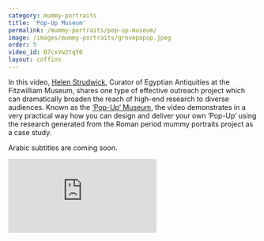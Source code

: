 ```yaml
---
category: mummy-portraits
title: 'Pop-Up Museum'
permalink: /mummy-portraits/pop-up-museum/
image: /images/mummy-portraits/grovepopup.jpeg
order: 5
video_id: O7cxVw2tqY0
layout: coffins
---
```


In this video, [Helen Strudwick](https://egyptiancoffins.org/team/helen-strudwick/), Curator of Egyptian Antiquities at the Fitzwilliam Museum, shares one type of effective outreach project which can dramatically broaden the reach of high-end research to diverse audiences. Known as the [‘Pop-Up’ Museum](https://egyptiancoffins.org/pop-ups), the video demonstrates in a very practical way how you can design and deliver your own ‘Pop-Up’ using the research generated from the Roman period mummy portraits project as a case study.

Arabic subtitles are coming soon.

<div class="col-12 shadow-sm p-3 mx-auto mb-3 ">
    <div class="embed-responsive embed-responsive-16by9">
      <iframe class="embed-responsive-item" title="A YouTube video from the Fitzwilliam Museum"
      src="https://www.youtube.com/embed/{{ page.video_id}}" frameborder="0"
      allowfullscreen></iframe>
    </div>
 </div>
